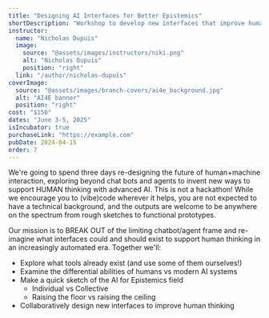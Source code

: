 ```yaml
---
title: "Designing AI Interfaces for Better Epistemics"
shortDescription: "Workshop to develop new interfaces that improve human thinking"
instructor:
  name: "Nicholas Dupuis"
  image:
    source: "@assets/images/instructors/niki.png"
    alt: "Nicholas Dupuis"
    position: "right"
  link: "/author/nicholas-dupuis"
coverImage:
  source: "@assets/images/branch-covers/ai4e_background.jpg"
  alt: "AI4E banner"
  position: "right"
cost: "$150"
dates: "June 3-5, 2025"
isIncubator: true
purchaseLink: "https://example.com"
pubDate: 2024-04-15
order: 7
---
```


We're going to spend three days re-designing the future of human+machine interaction, exploring beyond chat bots and agents to invent new ways to support HUMAN thinking with advanced AI. This is not a hackathon! While we encourage you to (vibe)code wherever it helps, you are not expected to have a technical background, and the outputs are welcome to be anywhere on the spectrum from rough sketches to functional prototypes.

Our mission is to BREAK OUT of the limiting chatbot/agent frame and re-imagine what interfaces could and should exist to support human thinking in an increasingly automated era. Together we'll:

* Explore what tools already exist (and use some of them ourselves!)
* Examine the differential abilities of humans vs modern AI systems
* Make a quick sketch of the AI for Epistemics field
  * Individual vs Collective
  * Raising the floor vs raising the ceiling
* Collaboratively design new interfaces to improve human thinking
